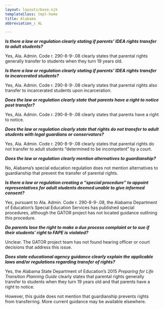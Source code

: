 ```yaml
---
layout: layouts/base.njk
templateClass: tmpl-home
title: Alabama
abbreviation_: AL

---
```

**_Is there a law or regulation clearly stating if parents’ IDEA rights transfer to adult students?_**

Yes, Ala. Admin. Code r. 290-8-9-.08 clearly states that parental rights generally transfer to students when they turn 19 years old.

**_Is there a law or regulation clearly stating if parents’ IDEA rights transfer to incarcerated students?_**

Yes, Ala. Admin. Code r. 290-8-9-.08 clearly states that parental rights also transfer to incarcerated students upon incarceration.

**_Does the law or regulation clearly state that parents have a right to notice post transfer?_**

Yes, Ala. Admin. Code r. 290-8-9-.08 clearly states that parents have a right to notice.

**_Does the law or regulation clearly state that rights do not transfer to adult students with legal guardians or conservators?_**

Yes, Ala. Admin. Code r. 290-8-9-.08 clearly states that parental rights do not transfer to adult students “determined to be incompetent” by a court.

**_Does the law or regulation clearly mention alternatives to guardianship?_**

No, Alabama’s special education regulation does not mention alternatives to guardianship that prevent the transfer of parental rights.

**_Is there a law or regulation creating a “special procedure” to appoint representatives for adult students deemed unable to give informed consent?_**

Yes, pursuant to Ala. Admin. Code r. 290-8-9-.08, the Alabama Department of Education’s Special Education Services has published special procedures, although the GATOR project has not located guidance outlining this procedure.

**_Do parents lose the right to make a due process complaint or to sue if their students’ right to FAPE is violated?_**

Unclear. The GATOR project team has not found hearing officer or court decisions that address this issue.

**_Does state educational agency guidance clearly explain the applicable laws and/or regulations regarding transfer of rights?_**

Yes, the Alabama State Department of Education’s 2015 _Preparing for Life Transition Planning Guide_ clearly states that parental rights generally transfer to students when they turn 19 years old and that parents have a right to notice.

However, this guide does not mention that guardianship prevents rights from transferring. More current guidance may be available elsewhere.
